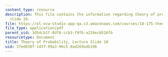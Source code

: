 ```yaml
---
content_type: resource
description: This file contains the information regarding theory of probability, lecture
  slide 10.
file: https://ol-ocw-studio-app-qa.s3.amazonaws.com/courses/18-175-theory-of-probability-spring-2014/3fed030f143799a396c58ad269a4b19b_MIT18_175S14_Lecture10.pdf
file_type: application/pdf
parent_uid: 3d54cb1f-8df6-ccb3-f9fb-a234ec6516fb
resourcetype: Document
title: Theory of Probability, Lecture Slide 10
uid: 3fed030f-1437-99a3-96c5-8ad269a4b19b
---
```

